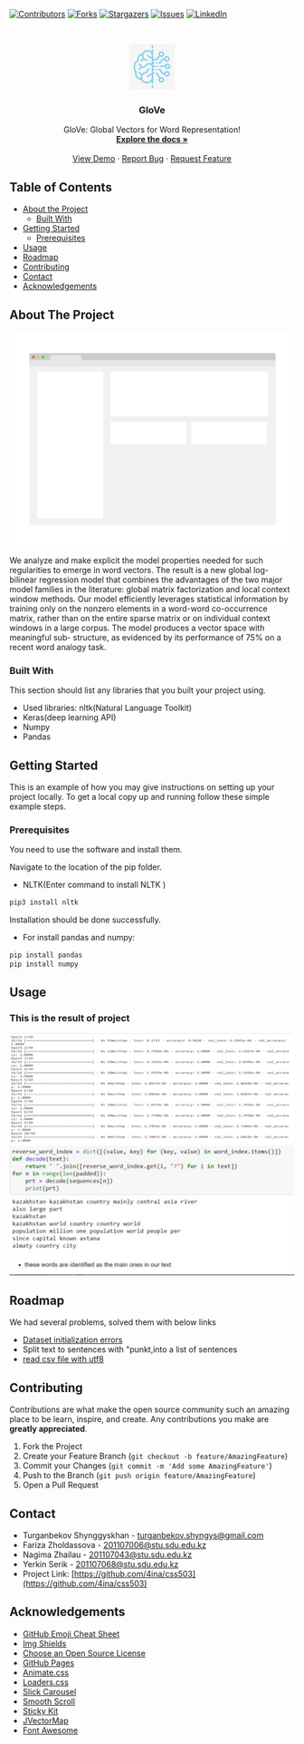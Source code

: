 <!--
*** Thanks for checking out this README Template. If you have a suggestion that would
*** make this better, please fork the repo and create a pull request or simply open
*** an issue with the tag "enhancement".
*** Thanks again! Now go create something AMAZING! :D
-->



<!-- PROJECT SHIELDS -->
<!--
*** I'm using markdown "reference style" links for readability.
*** Reference links are enclosed in brackets [ ] instead of parentheses ( ).
*** See the bottom of this document for the declaration of the reference variables
*** for contributors-url, forks-url, etc. This is an optional, concise syntax you may use.
*** https://www.markdownguide.org/basic-syntax/#reference-style-links
-->
[![Contributors][contributors-shield]][contributors-url]
[![Forks][forks-shield]][forks-url]
[![Stargazers][stars-shield]][stars-url]
[![Issues][issues-shield]][issues-url]
[![LinkedIn][linkedin-shield]][linkedin-url]




<!-- PROJECT LOGO -->
<br />
<p align="center">
  <a href="https://github.com/4ina/css503">
    <img src="images/logo.jpeg" alt="Logo" width="80" height="80">
  </a>

  <h3 align="center">GloVe</h3>

  <p align="center">
    GloVe: Global Vectors for Word Representation!
    <br />
    <a href="https://github.com/4ina/css503"><strong>Explore the docs »</strong></a>
    <br />
    <br />
    <a href="https://github.com/4ina/css503">View Demo</a>
    ·
    <a href="https://github.com/4ina/css503/issues">Report Bug</a>
    ·
    <a href="https://github.com/4ina/css503/issues">Request Feature</a>
  </p>
</p>



<!-- TABLE OF CONTENTS -->
## Table of Contents

* [About the Project](#about-the-project)
  * [Built With](#built-with)
* [Getting Started](#getting-started)
  * [Prerequisites](#prerequisites)
* [Usage](#usage)
* [Roadmap](#roadmap)
* [Contributing](#contributing)
* [Contact](#contact)
* [Acknowledgements](#acknowledgements)



<!-- ABOUT THE PROJECT -->
## About The Project

[![Product Name Screen Shot][product-screenshot]](https://example.com)

We analyze and make explicit the model properties needed for such regularities to emerge in word vectors. The result is a new global log-bilinear regression model that combines the advantages of the two major model families in the literature: global matrix factorization and local context window methods. Our model efficiently leverages statistical information by training only on the nonzero elements in a word-word co-occurrence matrix, rather than on the entire sparse matrix or on individual context windows in a large corpus. The model produces a vector space with meaningful sub- structure, as evidenced by its performance of 75% on a recent word analogy task.


### Built With
This section should list any libraries that you built your project using.
* Used libraries: nltk(Natural Language Toolkit) 
* Keras(deep learning API)
* Numpy
* Pandas

<!-- GETTING STARTED -->
## Getting Started

This is an example of how you may give instructions on setting up your project locally.
To get a local copy up and running follow these simple example steps.

### Prerequisites

You need to use the software and install them.

Navigate to the location of the pip folder.
* NLTK(Enter command to install NLTK ) 
```sh
pip3 install nltk
```
Installation should be done successfully.
* For install pandas and numpy:
```
pip install pandas
pip install numpy
```

<!-- USAGE EXAMPLES -->
## Usage
### This is the result of project
[![Something wrong][image1]](https://example.com)
[![Something wrong][image2]](https://example.com)

<!-- ROADMAP -->
## Roadmap

We had several problems, solved them with below links
* [Dataset initialization errors](https://stackabuse.com/text-classification-with-python-and-scikit-learn/)
* Split text to sentences  with "punkt,into a list of sentences
* [read csv file with utf8](https://stackoverflow.com/questions/59866359/unicodedecodeerror-charmap-codec-cant-decode-byte-0x98-in-position-668-char)

<!-- CONTRIBUTING -->
## Contributing

Contributions are what make the open source community such an amazing place to be learn, inspire, and create. Any contributions you make are **greatly appreciated**.

1. Fork the Project
2. Create your Feature Branch (`git checkout -b feature/AmazingFeature`)
3. Commit your Changes (`git commit -m 'Add some AmazingFeature'`)
4. Push to the Branch (`git push origin feature/AmazingFeature`)
5. Open a Pull Request



<!-- CONTACT -->
## Contact
* Turganbekov Shynggyskhan - turganbekov.shyngys@gmail.com
* Fariza Zholdassova - 201107006@stu.sdu.edu.kz
* Nagima Zhailau - 201107043@stu.sdu.edu.kz
* Yerkin Serik - 201107068@stu.sdu.edu.kz
* Project Link: [https://github.com/4ina/css503](https://github.com/4ina/css503)



<!-- ACKNOWLEDGEMENTS -->
## Acknowledgements
* [GitHub Emoji Cheat Sheet](https://www.webpagefx.com/tools/emoji-cheat-sheet)
* [Img Shields](https://shields.io)
* [Choose an Open Source License](https://choosealicense.com)
* [GitHub Pages](https://pages.github.com)
* [Animate.css](https://daneden.github.io/animate.css)
* [Loaders.css](https://connoratherton.com/loaders)
* [Slick Carousel](https://kenwheeler.github.io/slick)
* [Smooth Scroll](https://github.com/cferdinandi/smooth-scroll)
* [Sticky Kit](http://leafo.net/sticky-kit)
* [JVectorMap](http://jvectormap.com)
* [Font Awesome](https://fontawesome.com)






<!-- MARKDOWN LINKS & IMAGES -->
<!-- https://www.markdownguide.org/basic-syntax/#reference-style-links -->
[contributors-shield]: https://img.shields.io/github/contributors/4ina/css503.svg?style=flat-square
[contributors-url]: https://github.com/4ina/css503/graphs/contributors
[forks-shield]: https://img.shields.io/github/forks/4ina/css503.svg?style=flat-square
[forks-url]: https://github.com/4ina/css503/network/members
[stars-shield]: https://img.shields.io/github/stars/4ina/css503.svg?style=flat-square
[stars-url]: https://github.com/4ina/css503/stargazers
[issues-shield]: https://img.shields.io/github/issues/4ina/css503.svg?style=flat-square
[issues-url]: https://github.com/4ina/css503/issues
[license-shield]: https://img.shields.io/github/license/4ina/css503.svg?style=flat-square
[license-url]: https://github.com/4ina/css503/blob/master/LICENSE.txt
[linkedin-shield]: https://img.shields.io/badge/-LinkedIn-black.svg?style=flat-square&logo=linkedin&colorB=555
[linkedin-url]: https://linkedin.com/in/shyngyskhan-turganbekov-a40ba6177
[product-screenshot]: images/screenshot.png
[image1]: images/image.png
[image2]: images/image2.png
